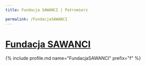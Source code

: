 ```yaml
---
title: Fundacja SAWANCI | Patromierz

permalink: /FundacjaSAWANCI
---
```


# [Fundacja SAWANCI](https://patronite.pl/FundacjaSAWANCI)

{% include profile.md name="FundacjaSAWANCI" prefix="f" %}
